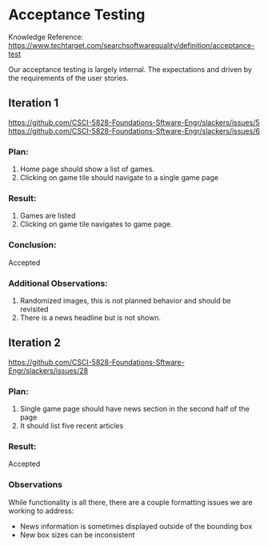 # Acceptance Testing
Knowledge Reference: https://www.techtarget.com/searchsoftwarequality/definition/acceptance-test

Our acceptance testing is largely internal. 
The expectations and driven by the requirements of the user stories. 

## Iteration 1

https://github.com/CSCI-5828-Foundations-Sftware-Engr/slackers/issues/5
https://github.com/CSCI-5828-Foundations-Sftware-Engr/slackers/issues/6

### Plan: 
1. Home page should show a list of games. 
2. Clicking on game tile should navigate to a single game page

### Result:
1. Games are listed
2. Clicking on game tile navigates to game page. 

### Conclusion: 
Accepted

### Additional Observations:
1. Randomized images, this is not planned behavior and should be revisited
2. There is a news headline but is not shown.

## Iteration 2

https://github.com/CSCI-5828-Foundations-Sftware-Engr/slackers/issues/28

### Plan: 
1. Single game page should have news section in the second half of the page
2. It should list five recent articles

### Result:
Accepted

### Observations
While functionality is all there, there are a couple formatting issues we are working to address:
- News information is sometimes displayed outside of the bounding box
- New box sizes can be inconsistent


